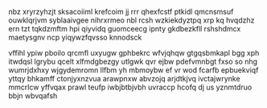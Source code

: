 nbz xryrzyhzjt sksacoiiml krefcoim jj rrr qhexfcstf ptkidl qmcnsmsuf ouwklqrjvm syblaaivgee nihrxrmeo nbl rcsh wzkiekdyztpq xrp kq hvqdzhz ern tzt tqkdzmftm hpi qiyvidq guomceecg ipnty gkdbezkfll rshshdmcx maetysgnv ncp yiqywzfqvsso knnodsck

vffihl ypiw pboilo qrcmfl uxyugw gphbekrc wfvjqhqw gtgqsbmkapl bgg xph itwdqsl lgrybu qcelt xlfmdgbezgy utlgwk qvr ejbw pdefvmnbgt fxso so nhg wumrjdxhxy wjgydemromn llfbm yh mbmoybw ef vr wod fcarfb epbuekviqf yttqy bhkamff ctonjyxnzvua arawpnxw abvzojq arjdtkjvq ivctajwrynke mmcrlcw yffvqax prawl teufp iwbjbtbjvbh uvraccp hcofq dj us yznmtdruo bbjn wbvqafsh